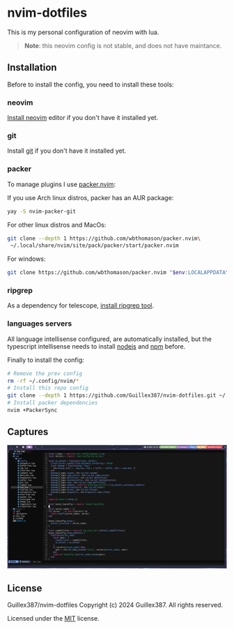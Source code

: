 # nvim-dotfiles

This is my personal configuration of neovim with lua.

> **Note**: this neovim config is not stable, and does not have maintance.

## Installation

Before to install the config, you need to install these tools:

### neovim

[Install neovim](https://github.com/neovim/neovim/blob/master/INSTALL.md) editor if you don't have it installed yet.

### git

Install [git](https://git-scm.com/) if you don't have it installed yet.

### packer

To manage plugins I use [packer.nvim](https://github.com/wbthomason/packer.nvim):

If you use Arch linux distros, packer has an AUR package:

```sh
yay -S nvim-packer-git
```

For other linux distros and MacOs:

```sh
git clone --depth 1 https://github.com/wbthomason/packer.nvim\
 ~/.local/share/nvim/site/pack/packer/start/packer.nvim
```

For windows:

```sh
git clone https://github.com/wbthomason/packer.nvim "$env:LOCALAPPDATA\nvim-data\site\pack\packer\start\packer.nvim"
```

### ripgrep

As a dependency for telescope, [install ripgrep tool](https://github.com/BurntSushi/ripgrep?tab=readme-ov-file#installation).

### languages servers

All language intellisense configured, are automatically installed, but the typescript intellisense
needs to install [nodejs](https://nodejs.org/) and [npm](https://www.npmjs.com/) before.

Finally to install the config:

```sh
# Remove the prev config
rm -rf ~/.config/nvim/*
# Install this repo config
git clone --depth 1 https://github.com/Guillex387/nvim-dotfiles.git ~/.config/nvim
# Install packer dependencies
nvim +PackerSync
```

## Captures

![caputure](assets/capture.png)

## License

Guillex387/nvim-dotfiles Copyright (c) 2024 Guillex387. All rights reserved.

Licensed under the [MIT](LICENSE) license.
